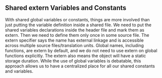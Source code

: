 ## Shared extern Variables and Constants

With shared global variables or constants, things are more involved than just putting the variable definition inside a shared file. We need to put the shared variables declarations inside the header file and mark them as extern. Then we need to define them only once in some source file.
    The extern specifier says the name has external linkage and is accessible across multiple source files/translation units. Global names, including functions, are extern by default, and we do not need to use extern on global functions explicitly. The extern also means the object will have a static storage duration.
    While the use of global variables is debatable, this approach allows us to have a centralized place for all our shared constants and variables.
